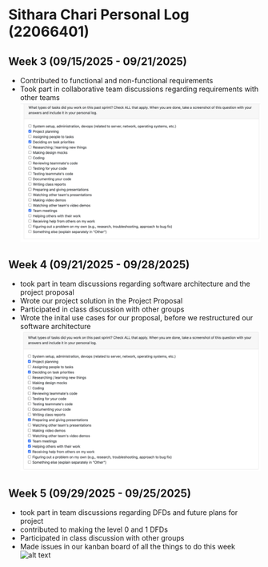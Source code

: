 # Sithara Chari Personal Log (22066401)

## Week 3 (09/15/2025 - 09/21/2025)
- Contributed to functional and non-functional requirements
- Took part in collaborative team discussions regarding requirements with other teams
![alt text](<imgs/What types of tasks did you work on this past sent Check ALL Flat apply, When you are done, take a screenshot of this question w.png>)


## Week 4 (09/21/2025 - 09/28/2025)
- took part in team discussions regarding software architecture and the project proposal 
- Wrote our project solution in the Project Proposal
- Participated in class discussion with other groups 
- Wrote the inital use cases for our proposal, before we restructured our software architecture
![alt text](<imgs/Sithara Chari Week 4.png>)

## Week 5 (09/29/2025 - 09/25/2025)
- took part in team discussions regarding DFDs and future plans for project 
- contributed to making the level 0 and 1 DFDs
- Participated in class discussion with other groups 
- Made issues in our kanban board of all the things to do this week 
![alt text](<![alt text](imgs/Sithara Chari Week 5.png)>)

